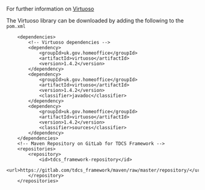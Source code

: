For further information on [Virtuoso](https://gitlab.com/tdcs_framework/documentation)

The Virtuoso library can be downloaded by adding the following to the `pom.xml`

```
    <dependencies>
        <!-- Virtuoso dependencies -->
        <dependency>
            <groupId>uk.gov.homeoffice</groupId>
            <artifactId>virtuoso</artifactId>
            <version>1.4.2</version>
        </dependency>
        <dependency>
            <groupId>uk.gov.homeoffice</groupId>
            <artifactId>virtuoso</artifactId>
            <version>1.4.2</version>
            <classifier>javadoc</classifier>
        </dependency>
        <dependency>
            <groupId>uk.gov.homeoffice</groupId>
            <artifactId>virtuoso</artifactId>
            <version>1.4.2</version>
            <classifier>sources</classifier>
        </dependency>
    </dependencies>
    <!-- Maven Repository on GitLab for TDCS Framework -->
    <repositories>
        <repository>
            <id>tdcs_framework-repository</id>
            <url>https://gitlab.com/tdcs_framework/maven/raw/master/repository/</url>
        </repository>
    </repositories>
```
